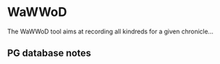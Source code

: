 # WaWWoD

The WaWWoD tool aims at recording all kindreds for a given chronicle...


## PG database notes
